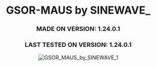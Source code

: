 <div align="center">

# GSOR-MAUS by SINEWAVE_
### MADE ON VERSION: 1.24.0.1
### LAST TESTED ON VERSION: 1.24.0.1

![GSOR_MAUS_by_SINEWAVE_1](https://github.com/ThatSINEWAVE/World-Of-Tanks-Mods/assets/133239148/26686069-480d-4829-8b7e-f84abda2a6f8)

</div>
